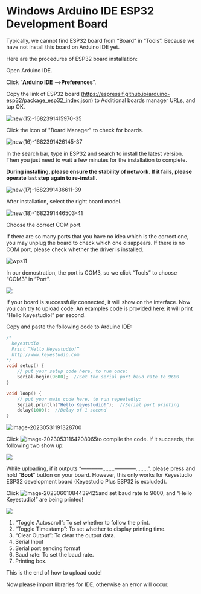 # **Windows Arduino IDE ESP32 Development Board**

Typically, we cannot find ESP32 board from “Board” in “Tools”. Because we have not install this board on Arduino IDE yet.

Here are the procedures of ESP32 board installation:

Open Arduino IDE.

Click “**Arduino IDE** ——>**Preferences**”. 

Copy the link of ESP32 board (https://espressif.github.io/arduino-esp32/package_esp32_index.json) to Additional boards manager URLs, and tap OK.

![new(15)-1682391415970-35](./media/new(15)-1682391415970-35.png)

Click the icon of "Board Manager" to check for boards.

![new(16)-1682391426145-37](./media/new(16)-1682391426145-37.png)

In the search bar, type in ESP32 and search to install the latest version. Then you just need to wait a few minutes for the installation to complete. 

**During installing, please ensure the stability of network. If it fails, please operate last step again to re-install.**

![new(17)-1682391436611-39](./media/new(17)-1682391436611-39.png)

After installation, select the right board model.

![new(18)-1682391446503-41](./media/new(18)-1682391446503-41.png)

Choose the correct COM port.

If there are so many ports that you have no idea which is the correct one, you may unplug the board to check which one disappears. If there is no COM port, please check whether the driver is installed.

![wps11](./media/wps11.jpg)



In our demostration, the port is COM3, so we click “Tools” to choose “COM3” in “Port”.

![](./media/666666.png)

If your board is successfully connected, it will show on the interface. Now you can try to upload code. An examples code is provided here: it will print “Hello Keyestudio!” per second.

Copy and paste the following code to Arduino IDE: 

```c
/*
  keyestudio 
  Print “Hello Keyestudio!”
  http://www.keyestudio.com
*/
void setup() {  
    // put your setup code here, to run once:
    Serial.begin(9600);  //Set the serial port baud rate to 9600
}

void loop() {  
    // put your main code here, to run repeatedly:
    Serial.println("Hello Keyestudio!");  //Serial port printing
 	delay(1000);  //Delay of 1 second
}
```

![image-20230531191328700](./media/image-20230531191328700.png)

Click ![image-20230531164208065](./media/image-20230531164208065.png)to compile the code. If it succeeds, the following two show up:

![](./media/image-20230531191624712.png)

While uploading, if it outputs “————……..————……..”, please press and hold “**Boot**” button on your board. However, this only works for Keyestudio ESP32 development board (Keyestudio Plus ESP32 is excluded).

Click ![image-20230601084439425](./media/image-20230601084439425.png)and set baud rate to 9600, and “Hello Keyestudio!” are being printed!

![](./media/232323233.png)

1. “Toggle Autoscroll”: To set whether to follow the print.
2. “Toggle Timestamp”: To set whether to display printing time.
3. “Clear Output”: To clear the output data.
4. Serial Input
5. Serial port sending format
6. Baud rate: To set the baud rate.
7. Printing box.

This is the end of how to upload code!

Now please import libraries for IDE, otherwise an error will occur. 



